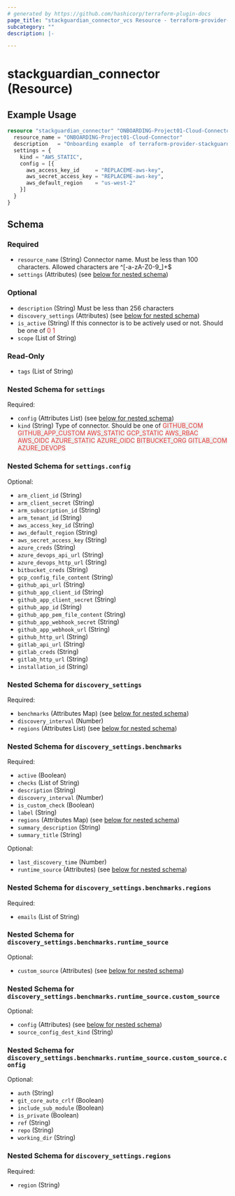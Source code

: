 ```yaml
---
# generated by https://github.com/hashicorp/terraform-plugin-docs
page_title: "stackguardian_connector_vcs Resource - terraform-provider-stackguardian"
subcategory: ""
description: |-

---
```


# stackguardian_connector (Resource)

## Example Usage

```terraform
resource "stackguardian_connector" "ONBOARDING-Project01-Cloud-Connector" {
  resource_name = "ONBOARDING-Project01-Cloud-Connector"
  description   = "Onboarding example  of terraform-provider-stackguardian for ConnectorCloud"
  settings = {
    kind = "AWS_STATIC",
    config = [{
      aws_access_key_id     = "REPLACEME-aws-key",
      aws_secret_access_key = "REPLACEME-aws-key",
      aws_default_region    = "us-west-2"
    }]
  }
}
```

<!-- schema generated by tfplugindocs -->
## Schema

### Required

- `resource_name` (String) Connector name. Must be less than 100 characters. Allowed characters are ^[-a-zA-Z0-9_]+$
- `settings` (Attributes) (see [below for nested schema](#nestedatt--settings))

### Optional

- `description` (String) Must be less than 256 characters
- `discovery_settings` (Attributes) (see [below for nested schema](#nestedatt--discovery_settings))
- `is_active` (String) If this connector is to be actively used or not. Should be one of <span style="background-color: #eff0f0; color: #e53835;">0</span>
					<span style="background-color: #eff0f0; color: #e53835;">1</span>
- `scope` (List of String)

### Read-Only

- `tags` (List of String)

<a id="nestedatt--settings"></a>
### Nested Schema for `settings`

Required:

- `config` (Attributes List) (see [below for nested schema](#nestedatt--settings--config))
- `kind` (String) Type of connector. Should be one of <span style="background-color: #eff0f0; color: #e53835;">GITHUB_COM</span>
							<span style="background-color: #eff0f0; color: #e53835;">GITHUB_APP_CUSTOM</span>
							<span style="background-color: #eff0f0; color: #e53835;">AWS_STATIC</span>
							<span style="background-color: #eff0f0; color: #e53835;">GCP_STATIC</span>
							<span style="background-color: #eff0f0; color: #e53835;">AWS_RBAC</span>
							<span style="background-color: #eff0f0; color: #e53835;">AWS_OIDC</span>
							<span style="background-color: #eff0f0; color: #e53835;">AZURE_STATIC</span>
							<span style="background-color: #eff0f0; color: #e53835;">AZURE_OIDC</span>
							<span style="background-color: #eff0f0; color: #e53835;">BITBUCKET_ORG</span>
							<span style="background-color: #eff0f0; color: #e53835;">GITLAB_COM</span>
							<span style="background-color: #eff0f0; color: #e53835;">AZURE_DEVOPS</span>

<a id="nestedatt--settings--config"></a>
### Nested Schema for `settings.config`

Optional:

- `arm_client_id` (String)
- `arm_client_secret` (String)
- `arm_subscription_id` (String)
- `arm_tenant_id` (String)
- `aws_access_key_id` (String)
- `aws_default_region` (String)
- `aws_secret_access_key` (String)
- `azure_creds` (String)
- `azure_devops_api_url` (String)
- `azure_devops_http_url` (String)
- `bitbucket_creds` (String)
- `gcp_config_file_content` (String)
- `github_api_url` (String)
- `github_app_client_id` (String)
- `github_app_client_secret` (String)
- `github_app_id` (String)
- `github_app_pem_file_content` (String)
- `github_app_webhook_secret` (String)
- `github_app_webhook_url` (String)
- `github_http_url` (String)
- `gitlab_api_url` (String)
- `gitlab_creds` (String)
- `gitlab_http_url` (String)
- `installation_id` (String)



<a id="nestedatt--discovery_settings"></a>
### Nested Schema for `discovery_settings`

Required:

- `benchmarks` (Attributes Map) (see [below for nested schema](#nestedatt--discovery_settings--benchmarks))
- `discovery_interval` (Number)
- `regions` (Attributes List) (see [below for nested schema](#nestedatt--discovery_settings--regions))

<a id="nestedatt--discovery_settings--benchmarks"></a>
### Nested Schema for `discovery_settings.benchmarks`

Required:

- `active` (Boolean)
- `checks` (List of String)
- `description` (String)
- `discovery_interval` (Number)
- `is_custom_check` (Boolean)
- `label` (String)
- `regions` (Attributes Map) (see [below for nested schema](#nestedatt--discovery_settings--benchmarks--regions))
- `summary_description` (String)
- `summary_title` (String)

Optional:

- `last_discovery_time` (Number)
- `runtime_source` (Attributes) (see [below for nested schema](#nestedatt--discovery_settings--benchmarks--runtime_source))

<a id="nestedatt--discovery_settings--benchmarks--regions"></a>
### Nested Schema for `discovery_settings.benchmarks.regions`

Required:

- `emails` (List of String)


<a id="nestedatt--discovery_settings--benchmarks--runtime_source"></a>
### Nested Schema for `discovery_settings.benchmarks.runtime_source`

Optional:

- `custom_source` (Attributes) (see [below for nested schema](#nestedatt--discovery_settings--benchmarks--runtime_source--custom_source))

<a id="nestedatt--discovery_settings--benchmarks--runtime_source--custom_source"></a>
### Nested Schema for `discovery_settings.benchmarks.runtime_source.custom_source`

Optional:

- `config` (Attributes) (see [below for nested schema](#nestedatt--discovery_settings--benchmarks--runtime_source--custom_source--config))
- `source_config_dest_kind` (String)

<a id="nestedatt--discovery_settings--benchmarks--runtime_source--custom_source--config"></a>
### Nested Schema for `discovery_settings.benchmarks.runtime_source.custom_source.config`

Optional:

- `auth` (String)
- `git_core_auto_crlf` (Boolean)
- `include_sub_module` (Boolean)
- `is_private` (Boolean)
- `ref` (String)
- `repo` (String)
- `working_dir` (String)





<a id="nestedatt--discovery_settings--regions"></a>
### Nested Schema for `discovery_settings.regions`

Required:

- `region` (String)




